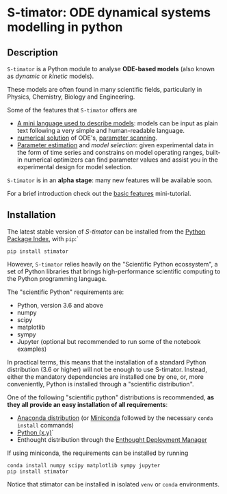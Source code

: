 # S-timator: ODE dynamical systems modelling in python

## Description

`S-timator` is a Python module to analyse **ODE-based models**
(also known as *dynamic* or *kinetic* models).

These models are often found in many scientific fields, particularly in Physics, Chemistry, Biology and
Engineering.

Some of the features that `S-timator` offers are

- [A mini language used to describe models](models): models can be input as plain text 
  following a very simple and human-readable language.
- [numerical solution](solving_models) of ODE's, [parameter scanning](scanning).
- [Parameter estimation](par_estimation) and *model selection*: given experimental data in
  the form of time series and constrains on model operating ranges,
  built-in numerical optimizers can find parameter values and assist you in the
  experimental design for model selection.

`S-timator` is in an **alpha stage**: many new features will be available soon.

For a brief introduction check out the [basic features](basic-features) mini-tutorial.

## Installation

The latest stable version of *S-timator* can be installed from the [Python Package Index](https://pypi.python.org/pypi), with `pip`:`

```
pip install stimator
```

However, `S-timator` relies heavily on the "Scientific Python ecossystem", a set of
Python libraries that brings high-performance scientific computing to the Python
programming language.

The "scientific Python" requirements are:

- Python, version 3.6 and above
- numpy
- scipy
- matplotlib
- sympy
- Jupyter (optional but recommended to run some of the notebook examples)

In practical terms, this means that the installation of a standard Python
distribution (3.6 or higher) will not be enough to use S-timator. Instead, either the
mandatory dependencies are installed one by one, or, more conveniently, Python
is installed through a "scientific distribution".

One of the following "scientific python" distributions is recommended,
**as they all provide an easy installation of all requirements**:

- [Anaconda distribution](https://www.anaconda.com/products/distribution)
(or [Miniconda](https://docs.conda.io/en/latest/miniconda.html) followed by the necessary `conda install` commands)
- [Python (x,y)](http://python-xy.github.io/)`
- Enthought distribution through the [Enthought Deployment Manager](https://assets.enthought.com/downloads/)

If using miniconda, the requirements can be installed by running
```
conda install numpy scipy matplotlib sympy jupyter
pip install stimator
```

Notice that stimator can be installed in isolated `venv` or `conda` environments.
